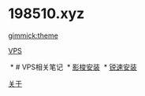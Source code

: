 <!--
  -- Name of your wiki
  -- Do NOT remove the leading `#` character.
  -->

# 198510.xyz


<!--
  -- Default theme
  -- (Read: http://dynalon.github.io/mdwiki/#!customizing.md#Theme_chooser)
  -->

[gimmick:theme](cerulean)


<!--
  -- Navigation
  -- (Read: http://dynalon.github.io/mdwiki/#!quickstart.md#Adding_a_navigation)
  -->

[VPS]()

  * # VPS相关笔记
  * [影梭安装](pages/vps/shadow.md)
  * [锐速安装](pages/vps/serverspeeder.md)

[关于](pages/about.md)

<!-- A more complex navigation example: ----------------------------------------

[Menu Item 1]()

  * # SubMenu Heading 1
  * [SubMenu Item 1](pages/subitem1.md)
  * [SubMenu Item 2](pages/subitem2.md)
  - - - -
  * # SubMenu Heading 2
  * [SubMenu Item 3](pages/subitem3.md)
  - - - -
  * # SubMenu Heading 3
  * [SubMenu Item 3](pages/subitem3.md)

[Menu Item 2](pages/item2.md)

[Menu Item 3](pages/item3.md)

---------------------------------------------------------------------------- -->

<!--
  -- Change the Language
  -- Could be useful when there's more than one language wiki.
  -->

<!--
[Change the Language]()

  * [English (United States)](/en_US/)
  * [English (United Kingdom)](/en_GB/)
  * [Italian](/it/)
-->

<!--
  -- Let the user choose a theme
  -- (Read: http://dynalon.github.io/mdwiki/#!quickstart.md#Adding_a_navigation)
  -->

<!--
[gimmick:themechooser](Choose theme)
-->
